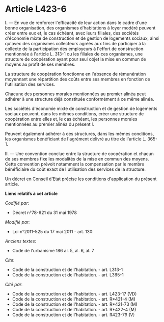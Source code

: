 # Article L423-6

I. ― En vue de renforcer l'efficacité de leur action dans le cadre d'une bonne organisation, des organismes d'habitations à
loyer modéré peuvent créer entre eux et, le cas échéant, avec leurs filiales, des sociétés d'économie mixte de construction
et de gestion de logements sociaux, ainsi qu'avec des organismes collecteurs agréés aux fins de participer à la collecte de
la participation des employeurs à l'effort de construction mentionnée à l'article L. 313-1 ou les filiales de ces organismes,
une structure de coopération ayant pour seul objet la mise en commun de moyens au profit de ses membres. 

La structure de coopération fonctionne en l'absence de rémunération moyennant une répartition des coûts entre ses membres en
fonction de l'utilisation des services. 

Chacune des personnes morales mentionnées au premier alinéa peut adhérer à une structure déjà constituée conformément à ce
même alinéa. 

Les sociétés d'économie mixte de construction et de gestion de logements sociaux peuvent, dans les mêmes conditions, créer
une structure de coopération entre elles et, le cas échéant, les personnes morales mentionnées au premier alinéa du présent
I. 

Peuvent également adhérer à ces structures, dans les mêmes conditions, les organismes bénéficiant de l'agrément délivré au
titre de l'article L. 365-1. 

II. ― Une convention conclue entre la structure de coopération et chacun de ses membres fixe les modalités de la mise en
commun des moyens. Cette convention prévoit notamment la compensation par le membre bénéficiaire du coût exact de
l'utilisation des services de la structure. 

Un décret en Conseil d'Etat précise les conditions d'application du présent article.

**Liens relatifs à cet article**

_Codifié par_:

  - Décret n°78-621 du 31 mai 1978

_Modifié par_:

  - Loi n°2011-525 du 17 mai 2011 - art. 130

_Anciens textes_:

  - Code de l'urbanisme 186 al. 5, al. 6, al. 7

_Cite_:

  - Code de la construction et de l'habitation. - art. L313-1
  - Code de la construction et de l'habitation. - art. L365-1

_Cité par_:

  - Code de la construction et de l'habitation. - art. L423-17 (VD)
  - Code de la construction et de l'habitation. - art. R*421-4 (M)
  - Code de la construction et de l'habitation. - art. R*421-73 (M)
  - Code de la construction et de l'habitation. - art. R*422-4 (M)
  - Code de la construction et de l'habitation. - art. R423-79 (V)
